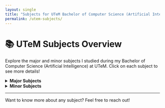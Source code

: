 ```yaml
---
layout: single
title: "Subjects for UTeM Bachelor of Computer Science (Artificial Intelligence)"
permalink: /utem-subjects/
---
```


# 📚 UTeM Subjects Overview

Explore the major and minor subjects I studied during my Bachelor of Computer Science (Artificial Intelligence) at UTeM. Click on each subject to see more details!

<details>
  <summary><b>Major Subjects</b></summary>
  <ul>
    <li><details><summary>INDUSTRIAL TRAINING</summary>Internship as a data scientist at Top Glove. Fields included image processing, machine learning, and Python projects.</details></li>
    <li><details><summary>INDUSTRIAL TRAINING REPORT</summary>Report about the tasks completed during the internship, including a CCTV monitoring project.</details></li>
    <li><details><summary>PROJECT II</summary>Completed or enhanced the final year project. Replicated the LipNet Model using Python.</details></li>
    <li><details><summary>PROJECT I</summary>Literature review and initiation of the final year project. Researched Lipreading Models in the field of Automated Visual Speech Recognition.</details></li>
    <li><details><summary>INTELLIGENT AGENT</summary>Learned how agents react to environments to achieve goals. Teaching materials included JADE (Environment), Jason, AnyLogic (Supply Chain GIS), LogixPro, Trsoccerbots, TeamBots, and NetBeans (Java Development Software).</details></li>
    <li><details><summary>EVOLUTIONARY COMPUTING</summary>Learned about genetic algorithms and their use cases. Developed C++ software and implemented genetic algorithms to solve problems.</details></li>
    <li><details><summary>IMAGE PROCESSING AND PATTERN RECOGNITION</summary>Learned how images are represented in digital form, and how to analyze and process images (background subtraction, edge detection, blur filter, etc.). Teaching materials included ImageJ and Microsoft Excel. Used Python to train a CNN model to recognize the ripeness of tomatoes.</details></li>
    <li><details><summary>FUZZY LOGIC</summary>Learned the concepts of fuzzy logic and fuzzy clustering. Teaching materials included MATLAB.</details></li>
    <li><details><summary>NEURAL NETWORK</summary>Learned the basics of neural networks, their structure, and the mathematics behind them. Teaching materials included MATLAB. Project: Used Python to train an iris flower classification model.</details></li>
    <li><details><summary>WORKSHOP II</summary>Used Lego Mindstorm EV3, TETRIX, and HiTechnic to build a robot project. Project: Automated farming with computer vision.</details></li>
    <li><details><summary>KNOWLEDGE BASED SYSTEM</summary>Learned the concepts of knowledge-based systems, knowledge representation, and expert systems. Project: Developed an expert system (Eye Disease Diagnosis System) using CLIPS.</details></li>
    <li><details><summary>MACHINE LEARNING</summary>Learned how to build computer systems that learn from experience, covering topics such as decision tree learning, Bayesian learning, and linear models. Teaching material: RapidMiner Studio. Project: Collaborated with Bangsar Village to share electrical data for students to build a machine learning project (predicting electrical peak usage).</details></li>
    <li><details><summary>ARTIFICIAL INTELLIGENCE IN ROBOTIC AND AUTOMATION</summary>Learned how to build automated robots, the history and types of robots, and ethics in Robotics & Automation. Teaching materials included Lego Mindstorm EV3, developed with C#.</details></li>
    <li><details><summary>LOGIC PROGRAMMING</summary></details></li>
    <li><details><summary>STATISTICS AND PROBABILITY</summary></details></li>
    <li><details><summary>OBJECT ORIENTED PROGRAMMING</summary></details></li>
    <li><details><summary>WORKSHOP I</summary></details></li>
    <li><details><summary>ARTIFICIAL INTELLIGENCE</summary></details></li>
    <li><details><summary>CALCULUS AND NUMERICAL METHODS</summary></details></li>
    <li><details><summary>DATA STRUCTURE AND ALGORITHM</summary></details></li>
    <li><details><summary>ALGEBRA LINEAR DISCRETE MATHEMATICS</summary></details></li>
    <li><details><summary>PROGRAMMING TECHNIQUE</summary></details></li>
  </ul>
</details>

<details>
  <summary><b>Minor Subjects</b></summary>
  <ul>
    <li><details><summary>INFORMATION TECHNOLOGY SECURITY</summary>Learned about cryptography, and how encryption and decryption work. Teaching materials included GnuPG.</details></li>
    <li><details><summary>TECHNOLOGY ENTREPRENEURSHIP</summary>Learned about entrepreneurship, such as business planning. Assignment: Entrepreneur Profiling. Project: Business Plan.</details></li>
    <li><details><summary>ARTIFICIAL INTELLIGENCE PROJECT MANAGEMENT</summary>Learned how to manage projects, work, and resources. Project: Managed a project using Microsoft Project.</details></li>
    <li><details><summary>WEB APPLICATION DEVELOPMENT</summary>Learned how to develop web pages with HTML, CSS, and PHP. Project: Developed a food ordering website with a domain and cPanel.</details></li>
    <li><details><summary>HUMAN-COMPUTER INTERACTION</summary>Learned the concepts and theories of human-computer interaction, and conceptual thinking in problem solving related to application, website, or product design. Project: Designed and recorded a video to promote a product.</details></li>
    <li><details><summary>SOFTWARE ENGINEERING</summary>Learned about the systematic application of engineering approaches to software development, such as software development life cycles and use case diagrams.</details></li>
    <li><details><summary>DATA COMMUNICATION AND NETWORKING</summary></details></li>
    <li><details><summary>DATABASE</summary></details></li>
    <li><details><summary>OPERATING SYSTEM</summary></details></li>
    <li><details><summary>MULTIMEDIA SYSTEM</summary></details></li>
    <li><details><summary>COMPUTER ARCHITECTURE AND ORGANIZATION</summary></details></li>
    <li><details><summary>CREATIVE & CRITICAL THINKING</summary></details></li>
    <li><details><summary>ENGLISH FOR PROFESSIONAL COMMUNICATION</summary></details></li>
    <li><details><summary>TECHNICAL ENGLISH</summary></details></li>
    <li><details><summary>ISLAMIC AND ASIAN CIVILIZATION</summary></details></li>
    <li><details><summary>ETHNIC RELATIONS</summary></details></li>
    <li><details><summary>JAPANESE I</summary></details></li>
    <li><details><summary>CHOIR</summary></details></li>
    <li><details><summary>RED CRESCENT</summary></details></li>
  </ul>
</details>

---

Want to know more about any subject? Feel free to reach out!

